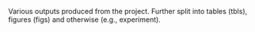 Various outputs produced from the project. Further split into tables (tbls), figures (figs) and otherwise (e.g., experiment).
